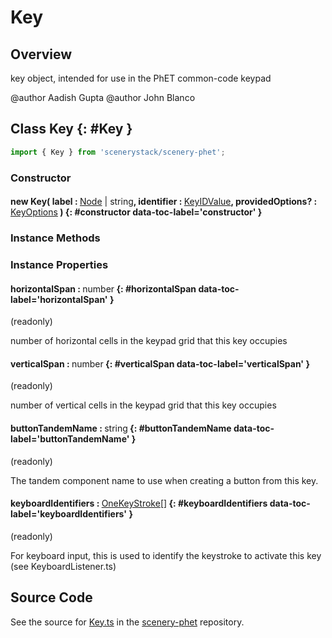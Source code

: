 # Key

## Overview

key object, intended for use in the PhET common-code keypad

@author Aadish Gupta
@author John Blanco

## Class Key {: #Key }


```js
import { Key } from 'scenerystack/scenery-phet';
```
### Constructor

#### new Key( label : <span style="font-weight: 400;">[Node](../scenery/Node.md) | <span style="color: hsla(calc(var(--md-hue) + 180deg),80%,40%,1);">string</span></span>, identifier : <span style="font-weight: 400;">[KeyIDValue](../scenery-phet/KeyID.md#KeyIDValue)</span>, providedOptions? : <span style="font-weight: 400;">[KeyOptions](../scenery-phet/Key.md#KeyOptions)</span> ) {: #constructor data-toc-label='constructor' }

### Instance Methods



### Instance Properties

#### horizontalSpan : <span style="font-weight: 400;"><span style="color: hsla(calc(var(--md-hue) + 180deg),80%,40%,1);">number</span></span> {: #horizontalSpan data-toc-label='horizontalSpan' }

(readonly)

number of horizontal cells in the keypad grid that this key occupies

#### verticalSpan : <span style="font-weight: 400;"><span style="color: hsla(calc(var(--md-hue) + 180deg),80%,40%,1);">number</span></span> {: #verticalSpan data-toc-label='verticalSpan' }

(readonly)

number of vertical cells in the keypad grid that this key occupies

#### buttonTandemName : <span style="font-weight: 400;"><span style="color: hsla(calc(var(--md-hue) + 180deg),80%,40%,1);">string</span></span> {: #buttonTandemName data-toc-label='buttonTandemName' }

(readonly)

The tandem component name to use when creating a button from this key.

#### keyboardIdentifiers : <span style="font-weight: 400;">[OneKeyStroke](../scenery/KeyDescriptor.md#OneKeyStroke)[]</span> {: #keyboardIdentifiers data-toc-label='keyboardIdentifiers' }

(readonly)

For keyboard input, this is used to identify the keystroke to activate this key (see KeyboardListener.ts)



## Source Code

See the source for [Key.ts](https://github.com/phetsims/scenery-phet/blob/main/js/keypad/Key.ts) in the [scenery-phet](https://github.com/phetsims/scenery-phet) repository.
